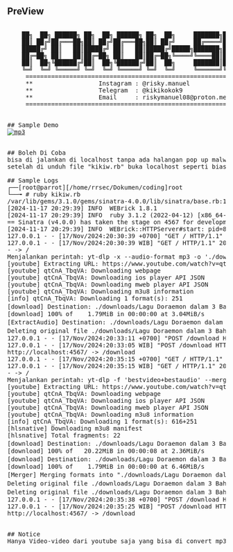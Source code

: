 ## PreView
<pre>

    ██╗  ██╗ ██████╗ ██╗  ██╗ ██████╗ ██╗  ██╗     ███████╗███████╗ ██████╗
    ██║ ██╔╝██╔═══██╗██║ ██╔╝██╔═══██╗██║ ██╔╝     ██╔════╝██╔════╝██╔════╝
    █████╔╝ ██║   ██║█████╔╝ ██║   ██║█████╔╝█████╗███████╗█████╗  ██║     
    ██╔═██╗ ██║   ██║██╔═██╗ ██║   ██║██╔═██╗╚════╝╚════██║██╔══╝  ██║     
    ██║  ██╗╚██████╔╝██║  ██╗╚██████╔╝██║  ██╗     ███████║███████╗╚██████╗
    ╚═╝  ╚═╝ ╚═════╝ ╚═╝  ╚═╝ ╚═════╝ ╚═╝  ╚═╝     ╚══════╝╚══════╝ ╚═════╝                                                                                           
     ====================================================================
     **                  Instagram : @risky.manuel                     **
     **                  Telegram  : @kikikokok9                       **
     **                  Email     : riskymanuel08@proton.me           **
     ====================================================================
 

## Sample Demo
<a href="https://ibb.co.com/NSRrnQ8"><img src="https://i.ibb.co.com/cLqwXMG/mp3.png" alt="mp3" border="0"></a>


## Boleh Di Coba
bisa di jalankan di localhost tanpa ada halangan pop up malware yang secara otomatis terbuka pada website pada umumnya seperti "intext:ytmp3" dan website lainya yang menyediakan converter secara gratis.
setelah di unduh file "kikiw.rb" buka localhost seperti biasannya, copy paste link yang ada di yt, Hasil nya ("File berhasil diunduh! Cek folder: ./downloads")

## Sample Logs
┌──[root@parrot][/home/rrsec/Dokumen/coding]root
└──╼ # ruby kikiw.rb                                     
/var/lib/gems/3.1.0/gems/sinatra-4.0.0/lib/sinatra/base.rb:1849: warning: Rack::Logger is deprecated and will be removed in Rack 3.2.
[2024-11-17 20:29:39] INFO  WEBrick 1.8.1
[2024-11-17 20:29:39] INFO  ruby 3.1.2 (2022-04-12) [x86_64-linux-gnu]
== Sinatra (v4.0.0) has taken the stage on 4567 for development with backup from WEBrick
[2024-11-17 20:29:39] INFO  WEBrick::HTTPServer#start: pid=87579 port=4567
127.0.0.1 - - [17/Nov/2024:20:30:39 +0700] "GET / HTTP/1.1" 200 1742 0.0051
127.0.0.1 - - [17/Nov/2024:20:30:39 WIB] "GET / HTTP/1.1" 200 1742
- -> /
Menjalankan perintah: yt-dlp -x --audio-format mp3 -o './downloads/%(title)s.mp3' https://www.youtube.com/watch?v=qtCnA_TbqVA
[youtube] Extracting URL: https://www.youtube.com/watch?v=qtCnA_TbqVA
[youtube] qtCnA_TbqVA: Downloading webpage
[youtube] qtCnA_TbqVA: Downloading ios player API JSON
[youtube] qtCnA_TbqVA: Downloading mweb player API JSON
[youtube] qtCnA_TbqVA: Downloading m3u8 information
[info] qtCnA_TbqVA: Downloading 1 format(s): 251
[download] Destination: ./downloads/Lagu Doraemon dalam 3 Bahasa ｜ Jepang Indonesia Jawa.webm
[download] 100% of    1.79MiB in 00:00:00 at 3.04MiB/s
[ExtractAudio] Destination: ./downloads/Lagu Doraemon dalam 3 Bahasa ｜ Jepang Indonesia Jawa.mp3
Deleting original file ./downloads/Lagu Doraemon dalam 3 Bahasa ｜ Jepang Indonesia Jawa.webm (pass -k to keep)
127.0.0.1 - - [17/Nov/2024:20:33:11 +0700] "POST /download HTTP/1.1" 200 81 6.2857
127.0.0.1 - - [17/Nov/2024:20:33:05 WIB] "POST /download HTTP/1.1" 200 81
http://localhost:4567/ -> /download
127.0.0.1 - - [17/Nov/2024:20:35:15 +0700] "GET / HTTP/1.1" 200 1742 0.0009
127.0.0.1 - - [17/Nov/2024:20:35:15 WIB] "GET / HTTP/1.1" 200 1742
- -> /
Menjalankan perintah: yt-dlp -f 'bestvideo+bestaudio' --merge-output-format mp4 -o './downloads/%(title)s.mp4' https://www.youtube.com/watch?v=qtCnA_TbqVA
[youtube] Extracting URL: https://www.youtube.com/watch?v=qtCnA_TbqVA
[youtube] qtCnA_TbqVA: Downloading webpage
[youtube] qtCnA_TbqVA: Downloading ios player API JSON
[youtube] qtCnA_TbqVA: Downloading mweb player API JSON
[youtube] qtCnA_TbqVA: Downloading m3u8 information
[info] qtCnA_TbqVA: Downloading 1 format(s): 616+251
[hlsnative] Downloading m3u8 manifest
[hlsnative] Total fragments: 22
[download] Destination: ./downloads/Lagu Doraemon dalam 3 Bahasa ｜ Jepang Indonesia Jawa.f616.mp4
[download] 100% of   20.22MiB in 00:00:08 at 2.36MiB/s
[download] Destination: ./downloads/Lagu Doraemon dalam 3 Bahasa ｜ Jepang Indonesia Jawa.f251.webm
[download] 100% of    1.79MiB in 00:00:00 at 6.46MiB/s
[Merger] Merging formats into "./downloads/Lagu Doraemon dalam 3 Bahasa ｜ Jepang Indonesia Jawa.mp4"
Deleting original file ./downloads/Lagu Doraemon dalam 3 Bahasa ｜ Jepang Indonesia Jawa.f616.mp4 (pass -k to keep)
Deleting original file ./downloads/Lagu Doraemon dalam 3 Bahasa ｜ Jepang Indonesia Jawa.f251.webm (pass -k to keep)
127.0.0.1 - - [17/Nov/2024:20:35:38 +0700] "POST /download HTTP/1.1" 200 81 13.0148
127.0.0.1 - - [17/Nov/2024:20:35:25 WIB] "POST /download HTTP/1.1" 200 81
http://localhost:4567/ -> /download


## Notice
Hanya Video-video dari youtube saja yang bisa di convert mp3 atau mp4, Selamat Menikmati! tanpa ads dan pop up malware di website pada umunya
